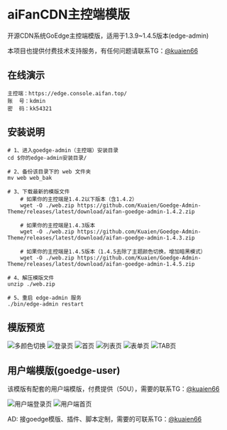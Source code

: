 # aiFanCDN主控端模版
开源CDN系统GoEdge主控端模版，适用于1.3.9~1.4.5版本(edge-admin)

本项目也提供付费技术支持服务，有任何问题请联系TG：[@kuaien66][2]

## 在线演示
````shell
主控端：https://edge.console.aifan.top/
账  号：kdmin
密  码：kk54321
````

## 安装说明
```shell
# 1、进入goedge-admin（主控端）安装目录
cd $你的edge-admin安装目录/

# 2、备份该目录下的 web 文件夹
mv web web_bak

# 3、下载最新的模版文件
	# 如果你的主控端是1.4.2以下版本（含1.4.2）
	wget -O ./web.zip https://github.com/Kuaien/Goedge-Admin-Theme/releases/latest/download/aifan-goedge-admin-1.4.2.zip
	
	# 如果你的主控端是1.4.3版本
	wget -O ./web.zip https://github.com/Kuaien/Goedge-Admin-Theme/releases/latest/download/aifan-goedge-admin-1.4.3.zip
	
	# 如果你的主控端是1.4.5版本（1.4.5去除了主题颜色切换，增加暗黑模式）
	wget -O ./web.zip https://github.com/Kuaien/Goedge-Admin-Theme/releases/latest/download/aifan-goedge-admin-1.4.5.zip

# 4、解压模版文件
unzip ./web.zip

# 5、重启 edge-admin 服务
./bin/edge-admin restart
```

## 模版预览
![多颜色切换][3]
![登录页][4]
![首页][5]
![列表页][6]
![表单页][7]
![TAB页][8]

## 用户端模版(goedge-user)

该模版有配套的用户端模版，付费提供（50U），需要的联系TG：[@kuaien66][9]

![用户端登录页][10]
![用户端首页][11]


AD: 接goedge模版、插件、脚本定制，需要的可联系TG：[@kuaien66][2]


  [2]: https://t.me/kuaien66
  [3]: https://bbs.naixi.net/data/attachment/forum/202408/06/183449b3vuvkfbk8pku8ff.jpg
  [4]: https://bbs.naixi.net/data/attachment/forum/202408/06/183453udzpj5l5wsissdej.jpg
  [5]: https://bbs.naixi.net/data/attachment/forum/202408/06/183452mkahhyiai3agvvk6.jpg
  [6]: https://bbs.naixi.net/data/attachment/forum/202408/06/183456d394im3pm7ficfrm.jpg
  [7]: https://bbs.naixi.net/data/attachment/forum/202408/06/183459z2rmmqr2rll1oe1a.jpg
  [8]: https://bbs.naixi.net/data/attachment/forum/202408/06/183502kyelr1s219dzgtls.jpg
  [9]: https://t.me/kuaien66
  [10]: https://bbs.naixi.net/data/attachment/forum/202408/03/011840x9si2ff2d77biisk.png
  [11]: https://bbs.naixi.net/data/attachment/forum/202408/03/011845rs1krzl440mw4ukk.png